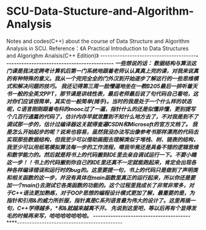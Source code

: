 # SCU-Data-Stucture-and-Algorithm-Analysis
Notes and codes(C++) about the course of Data Structure and Algorithm Analysis in SCU.
Reference：《A Practical Introduction to Data Structures and Algorighm Analsis(C++ Edition)》
---------------------------------------*********--------------------------------------------
一些想说的话：
    数据结构与算法这门课是我决定跨考计算机后第一门系统地跟着老师认认真真上完的课，对我来说真的有种特殊的意义。我从一个完完全全的门外汉到开始逐步了解这行的一些思维模式和解决问题的技巧。
    我还记得第三周一脸懵逼地坐在一教B205最后一排听着天书一般的全英文PPT，那节课是讲线性表，最后老师最后说了句代码自己看哈，这对你们应该很简单，其实也一般简单(摊手)。当时的我是处于一个什么样的状态呢，C语言刚刚跟着电科的mooc过了一遍，指针什么的还是似懂非懂，更别提写个几百行通篇*的代码了，估计内存早就泄露到不知什么地方去了，不对我是到不了调试那一步的，估计过编译器这关就得查遍CSDN和Microsoft的官方文档了。
    我是怎么开始起步的呢？说来也容易，虽然我没办法写出像参考书那样漂亮的代码去实现那些数据结构，但我至少可以借助画图去理解类似于堆栈、树、链表的结构，我至少可以用纸笔模拟算法每一步的工作流程，嗯我毕竟还是具备不错的逻辑思维和数学能力的。然后就是将书上的代码搬到IDE里去亲自调试运行一下。不要小瞧这一步！！书上的代码搬到你自己的IDE里还真不一定就能跑起来，肯定会出现各种各样编译错误和运行时的bug的。这里要提一句，书上的代码只是做到了声明类和相关函数的这一步，并没有具体在main函数里真正的运行起来，所以你还是要加一个main()去测试它各类函数的功能的。这个过程里我成长了非常非常多，对于C++语法更加熟练，对于OOP思想的编程设计模式更加了解，最重要的是，为指针*和引用&的威力所折服，指针真是C系列语言最为伟大的设计了。这里再插一句，C++学得越多，*和&就越来越离不开。
    先说到这里吧，等以后再有个显得发毛的时候再来写，哈哈哈哈哈哈哈。
---------------------------------------***********-------------------------------------------
